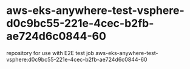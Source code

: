 # aws-eks-anywhere-test-vsphere-d0c9bc55-221e-4cec-b2fb-ae724d6c0844-60
repository for use with E2E test job aws-eks-anywhere-test-vsphere:d0c9bc55-221e-4cec-b2fb-ae724d6c0844-60
